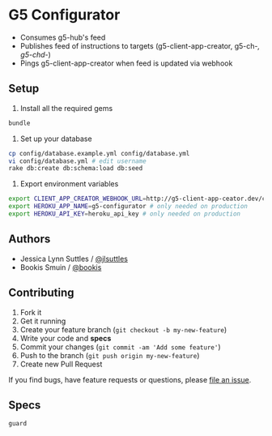# G5 Configurator

* Consumes g5-hub's feed
* Publishes feed of instructions to targets (g5-client-app-creator, g5-ch-*, g5-chd-*)
* Pings g5-client-app-creator when feed is updated via webhook


## Setup

1. Install all the required gems
```bash
bundle
```

1. Set up your database
```bash
cp config/database.example.yml config/database.yml
vi config/database.yml # edit username
rake db:create db:schema:load db:seed
```

1. Export environment variables
```bash
export CLIENT_APP_CREATOR_WEBHOOK_URL=http://g5-client-app-ceator.dev/consume_feed
export HEROKU_APP_NAME=g5-configurator # only needed on production
export HEROKU_API_KEY=heroku_api_key # only needed on production
```


## Authors

* Jessica Lynn Suttles / [@jlsuttles](https://github.com/jlsuttles)
* Bookis Smuin / [@bookis](https://github.com/bookis)


## Contributing

1. Fork it
1. Get it running
1. Create your feature branch (`git checkout -b my-new-feature`)
1. Write your code and **specs**
1. Commit your changes (`git commit -am 'Add some feature'`)
1. Push to the branch (`git push origin my-new-feature`)
1. Create new Pull Request

If you find bugs, have feature requests or questions, please
[file an issue](https://github.com/g5search/g5-configurator/issues).


## Specs

```bash
guard
```
